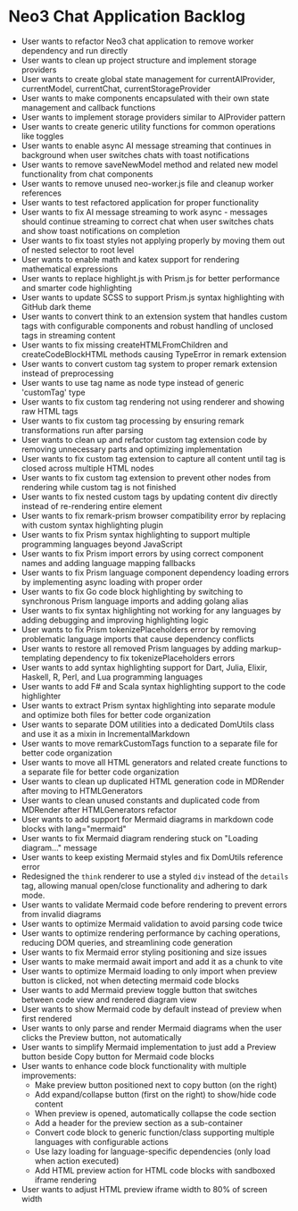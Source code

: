 # Neo3 Chat Application Backlog

- User wants to refactor Neo3 chat application to remove worker dependency and run directly
- User wants to clean up project structure and implement storage providers
- User wants to create global state management for currentAIProvider, currentModel, currentChat, currentStorageProvider
- User wants to make components encapsulated with their own state management and callback functions
- User wants to implement storage providers similar to AIProvider pattern
- User wants to create generic utility functions for common operations like toggles
- User wants to enable async AI message streaming that continues in background when user switches chats with toast notifications
- User wants to remove saveNewModel method and related new model functionality from chat components
- User wants to remove unused neo-worker.js file and cleanup worker references
- User wants to test refactored application for proper functionality
- User wants to fix AI message streaming to work async - messages should continue streaming to correct chat when user switches chats and show toast notifications on completion
- User wants to fix toast styles not applying properly by moving them out of nested selector to root level
- User wants to enable math and katex support for rendering mathematical expressions
- User wants to replace highlight.js with Prism.js for better performance and smarter code highlighting
- User wants to update SCSS to support Prism.js syntax highlighting with GitHub dark theme
- User wants to convert think to an extension system that handles custom tags with configurable components and robust handling of unclosed tags in streaming content
- User wants to fix missing createHTMLFromChildren and createCodeBlockHTML methods causing TypeError in remark extension
- User wants to convert custom tag system to proper remark extension instead of preprocessing
- User wants to use tag name as node type instead of generic 'customTag' type
- User wants to fix custom tag rendering not using renderer and showing raw HTML tags
- User wants to fix custom tag processing by ensuring remark transformations run after parsing
- User wants to clean up and refactor custom tag extension code by removing unnecessary parts and optimizing implementation
- User wants to fix custom tag extension to capture all content until tag is closed across multiple HTML nodes
- User wants to fix custom tag extension to prevent other nodes from rendering while custom tag is not finished
- User wants to fix nested custom tags by updating content div directly instead of re-rendering entire element
- User wants to fix remark-prism browser compatibility error by replacing with custom syntax highlighting plugin
- User wants to fix Prism syntax highlighting to support multiple programming languages beyond JavaScript
- User wants to fix Prism import errors by using correct component names and adding language mapping fallbacks
- User wants to fix Prism language component dependency loading errors by implementing async loading with proper order
- User wants to fix Go code block highlighting by switching to synchronous Prism language imports and adding golang alias
- User wants to fix syntax highlighting not working for any languages by adding debugging and improving highlighting logic
- User wants to fix Prism tokenizePlaceholders error by removing problematic language imports that cause dependency conflicts
- User wants to restore all removed Prism languages by adding markup-templating dependency to fix tokenizePlaceholders errors
- User wants to add syntax highlighting support for Dart, Julia, Elixir, Haskell, R, Perl, and Lua programming languages
- User wants to add F# and Scala syntax highlighting support to the code highlighter
- User wants to extract Prism syntax highlighting into separate module and optimize both files for better code organization
- User wants to separate DOM utilities into a dedicated DomUtils class and use it as a mixin in IncrementalMarkdown
- User wants to move remarkCustomTags function to a separate file for better code organization
- User wants to move all HTML generators and related create functions to a separate file for better code organization
- User wants to clean up duplicated HTML generation code in MDRender after moving to HTMLGenerators
- User wants to clean unused constants and duplicated code from MDRender after HTMLGenerators refactor
- User wants to add support for Mermaid diagrams in markdown code blocks with lang="mermaid"
- User wants to fix Mermaid diagram rendering stuck on "Loading diagram..." message
- User wants to keep existing Mermaid styles and fix DomUtils reference error
- Redesigned the `think` renderer to use a styled `div` instead of the `details` tag, allowing manual open/close functionality and adhering to dark mode.
- User wants to validate Mermaid code before rendering to prevent errors from invalid diagrams
- User wants to optimize Mermaid validation to avoid parsing code twice
- User wants to optimize rendering performance by caching operations, reducing DOM queries, and streamlining code generation
- User wants to fix Mermaid error styling positioning and size issues
- User wants to make mermaid await import and add it as a chunk to vite
- User wants to optimize Mermaid loading to only import when preview button is clicked, not when detecting mermaid code blocks
- User wants to add Mermaid preview toggle button that switches between code view and rendered diagram view
- User wants to show Mermaid code by default instead of preview when first rendered
- User wants to only parse and render Mermaid diagrams when the user clicks the Preview button, not automatically
- User wants to simplify Mermaid implementation to just add a Preview button beside Copy button for Mermaid code blocks
- User wants to enhance code block functionality with multiple improvements:
  - Make preview button positioned next to copy button (on the right)
  - Add expand/collapse button (first on the right) to show/hide code content
  - When preview is opened, automatically collapse the code section
  - Add a header for the preview section as a sub-container
  - Convert code block to generic function/class supporting multiple languages with configurable actions
  - Use lazy loading for language-specific dependencies (only load when action executed)
  - Add HTML preview action for HTML code blocks with sandboxed iframe rendering
- User wants to adjust HTML preview iframe width to 80% of screen width
